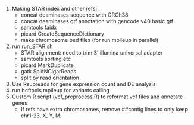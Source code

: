 1. Making STAR index and other refs:
    - concat deaminases sequence with GRCh38
    - concat deaminases gtf annotation with gencode v40 basic gtf
    - samtools faidx
    - picard CreateSequenceDictionary
    - make chromosome bed files (for run mpileup in parallel)
2. run run_STAR.sh
    - STAR alignment: need to trim 3' illumina universal adapter
    - samtools sorting etc
    - picard MarkDuplicate
    - gatk SplitNCigarReads
    - split by read orientation
3. Use Rsubreads for gene expression count and DE analysis
4. run bcftools mpileup for variants calling
5. Custom R script (vcf_preprocess.R) to reformat vcf files and annotate genes
    - If refs have extra chromosomes, remove ##contig lines to only keep chr1-23, X, Y, M;

